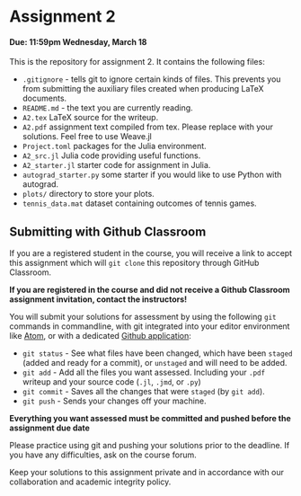 # Assignment 2
#### Due: 11:59pm Wednesday, March 18

This is the repository for assignment 2. It contains the following files:

* `.gitignore` - tells git to ignore certain kinds of files. This prevents you from submitting the auxiliary files created when producing LaTeX documents.
* `README.md` - the text you are currently reading.
* `A2.tex` LaTeX source for the writeup.
* `A2.pdf` assignment text compiled from tex. Please replace with your solutions. Feel free to use Weave.jl 
* `Project.toml` packages for the Julia environment.
* `A2_src.jl` Julia code providing useful functions.
* `A2_starter.jl` starter code for assignment in Julia.
* `autograd_starter.py` some starter if you would like to use Python with autograd.
* `plots/` directory to store your plots.
* `tennis_data.mat` dataset containing outcomes of tennis games.

## Submitting with Github Classroom
If you are a registered student in the course, you will receive a link to accept this assignment which will `git clone` this repository through GitHub Classroom.

**If you are registered in the course and did not receive a Github Classroom assignment invitation, contact the instructors!**

You will submit your solutions for assessment by using the following `git` commands in commandline, with git integrated into your editor environment like [Atom](https://github.atom.io/), or with a dedicated [Github application](https://desktop.github.com/):

* `git status` - See what files have been changed, which have been `staged` (added and ready for a commit), or `unstaged` and will need to be added.
* `git add` - Add all the files you want assessed. Including your `.pdf` writeup and your source code (`.jl`, `.jmd`, or `.py`)
* `git commit` - Saves all the changes that were `staged` (by `git add`). 
* `git push` - Sends your changes off your machine. 

**Everything you want assessed must be committed and pushed before the assignment due date**

Please practice using git and pushing your solutions prior to the deadline. If you have any difficulties, ask on the course forum.

Keep your solutions to this assignment private and in accordance with our collaboration and academic integrity policy.
